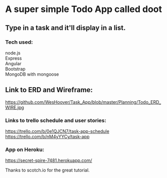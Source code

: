 # A super simple Todo App called doot  

## Type in a task and it'll display in a list.  

### Tech used:  
node.js  
Express  
Angular  
Bootstrap  
MongoDB with mongoose  


## Link to ERD and Wireframe:  
https://github.com/WesHoover/Task_App/blob/master/Planning/Todo_ERD_WIRE.jpg  

### Links to trello schedule and user stories:  
https://trello.com/b/0e1QJCN7/task-app-schedule  
https://trello.com/b/nM4yYYCy/task-app  

### App on Heroku:  
https://secret-spire-7481.herokuapp.com/

Thanks to scotch.io for the great tutorial.

